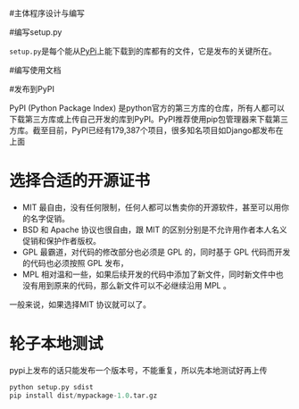 #主体程序设计与编写

#编写setup.py

`setup.py`是每个能从[PyPi](https://link.zhihu.com/?target=https%3A//pypi.org/)上能下载到的库都有的文件，它是发布的关键所在。

#编写使用文档

#发布到PyPI

PyPI (Python Package Index) 是python官方的第三方库的仓库，所有人都可以下载第三方库或上传自己开发的库到PyPI。PyPI推荐使用pip包管理器来下载第三方库。截至目前，PyPI已经有179,387个项目，很多知名项目如Django都发布在上面

# 选择合适的开源证书

- MIT 最自由，没有任何限制，任何人都可以售卖你的开源软件，甚至可以用你的名字促销。
- BSD 和 Apache 协议也很自由，跟 MIT 的区别分别是不允许用作者本人名义促销和保护作者版权。
- GPL 最霸道，对代码的修改部分也必须是 GPL 的，同时基于 GPL 代码而开发的代码也必须按照 GPL 发布，
- MPL 相对温和一些，如果后续开发的代码中添加了新文件，同时新文件中也没有用到原来的代码，那么新文件可以不必继续沿用 MPL 。

一般来说，如果选择MIT 协议就可以了。

# 轮子本地测试

pypi上发布的话只能发布一个版本号，不能重复，所以先本地测试好再上传

```python
python setup.py sdist
pip install dist/mypackage-1.0.tar.gz
```

